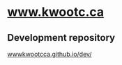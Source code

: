 # www.kwootc.ca
Development repository
---
[wwwkwootcca.github.io/dev/](https://wwwkwootcca.github.io/dev/ "Click to go to development site.")
